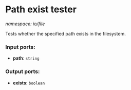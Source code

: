 # Path exist tester

_namespace: io/file_

Tests whether the specified path exists in the filesystem.

### Input ports:

* __path__: ` string `

### Output ports:

* __exists__: ` boolean `

